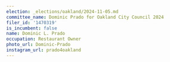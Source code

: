 ```yaml
---
election: _elections/oakland/2024-11-05.md
committee_name: Dominic Prado for Oakland City Council 2024
filer_id: '1470319'
is_incumbent: false
name: Dominic L. Prado
occupation: Restaurant Owner
photo_url: Dominic-Prado
instagram_url: prado4oakland
---
```

